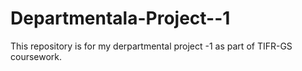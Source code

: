 # Departmentala-Project--1
This repository is for my derpartmental project -1 as part of TIFR-GS coursework. 
